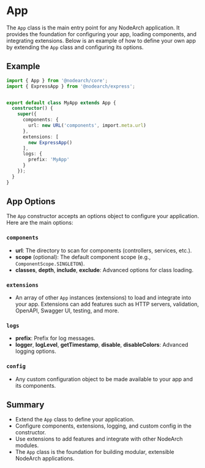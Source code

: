 # App

The `App` class is the main entry point for any NodeArch application. It provides the foundation for configuring your app, loading components, and integrating extensions. Below is an example of how to define your own app by extending the `App` class and configuring its options.

## Example

```ts
import { App } from '@nodearch/core';
import { ExpressApp } from '@nodearch/express';


export default class MyApp extends App {
  constructor() {
    super({
      components: {
        url: new URL('components', import.meta.url)
      },
      extensions: [
        new ExpressApp()
      ],
      logs: {
        prefix: 'MyApp'
      }
    });
  }
}
```

## App Options

The `App` constructor accepts an options object to configure your application. Here are the main options:

### `components`

- **url**: The directory to scan for components (controllers, services, etc.).
- **scope** (optional): The default component scope (e.g., `ComponentScope.SINGLETON`).
- **classes**, **depth**, **include**, **exclude**: Advanced options for class loading.

### `extensions`

- An array of other `App` instances (extensions) to load and integrate into your app. Extensions can add features such as HTTP servers, validation, OpenAPI, Swagger UI, testing, and more.

### `logs`

- **prefix**: Prefix for log messages.
- **logger**, **logLevel**, **getTimestamp**, **disable**, **disableColors**: Advanced logging options.

### `config`

- Any custom configuration object to be made available to your app and its components.

## Summary

- Extend the `App` class to define your application.
- Configure components, extensions, logging, and custom config in the constructor.
- Use extensions to add features and integrate with other NodeArch modules.
- The `App` class is the foundation for building modular, extensible NodeArch applications.

